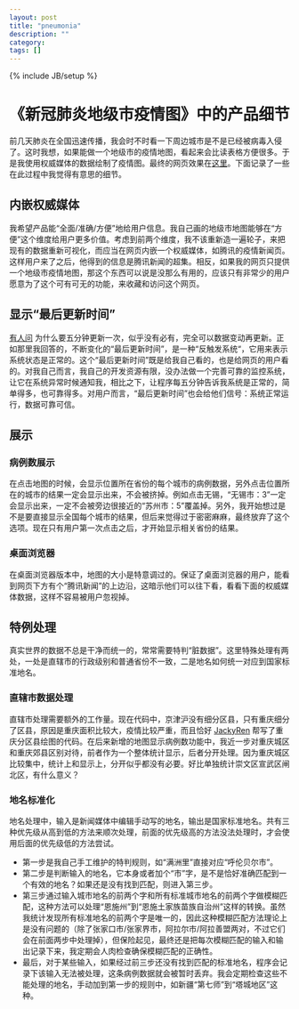 ```yaml
---
layout: post
title: "pneumonia"
description: ""
category: 
tags: []
---
```

{% include JB/setup %}

# 《新冠肺炎地级市疫情图》中的产品细节

前几天肺炎在全国迅速传播，我会时不时看一下周边城市是不是已经被病毒入侵了。这时我想，如果能做一个地级市的疫情地图，看起来会比读表格方便很多。于是我使用权威媒体的数据绘制了疫情图。最终的网页效果在[这里](https://lispczz.github.io/pneumonia/)。下面记录了一些在此过程中我觉得有意思的细节。

## 内嵌权威媒体
我希望产品能“全面/准确/方便”地给用户信息。我自己画的地级市地图能够在“方便”这个维度给用户更多价值。考虑到前两个维度，我不该重新造一遍轮子，来把现有的数据重新可视化，而应当在网页内嵌一个权威媒体，如腾讯的疫情新闻页。这样用户来了之后，他得到的信息是腾讯新闻的超集。相反，如果我的网页只提供一个地级市疫情地图，那这个东西可以说是没那么有用的，应该只有非常少的用户愿意为了这个可有可无的功能，来收藏和访问这个网页。

## 显示“最后更新时间”

[有人问](https://github.com/lispczz/pneumonia/issues/5) 为什么要五分钟更新一次，似乎没有必有，完全可以数据变动再更新。正如那里我回答的，不断变化的“最后更新时间”，是一种“反触发系统“，它用来表示系统状态是正常的。这个“最后更新时间”既是给我自己看的，也是给网页的用户看的。对我自己而言，我自己的开发资源有限，没办法做一个完善可靠的监控系统，让它在系统异常时候通知我，相比之下，让程序每五分钟告诉我系统是正常的，简单得多，也可靠得多。对用户而言，“最后更新时间”也会给他们信号：系统正常运行，数据可靠可信。

## 展示

### 病例数展示
在点击地图的时候，会显示位置所在省份的每个城市的病例数据，另外点击位置所在的城市的结果一定会显示出来，不会被挤掉。例如点击无锡，“无锡市：3”一定会显示出来，一定不会被旁边很接近的“苏州市：5”覆盖掉。另外，我开始想过是不是要直接显示全国每个城市的结果，但后来觉得过于密密麻麻，最终放弃了这个选项。现在只有用户第一次点击之后，才开始显示相关省份的结果。  
### 桌面浏览器 
在桌面浏览器版本中，地图的大小是特意调过的。保证了桌面浏览器的用户，能看到网页下方有个“腾讯新闻”的上边沿，这暗示他们可以往下看，看看下面的权威媒体数据，这样不容易被用户忽视掉。

## 特例处理
真实世界的数据不总是干净而统一的，常常需要特判“脏数据”。这里特殊处理有两处，一处是直辖市的行政级别和普通省份不一致，二是地名如何统一对应到国家标准地名。

### 直辖市数据处理
直辖市处理需要额外的工作量。现在代码中，京津沪没有细分区县，只有重庆细分了区县，原因是重庆面积比较大，疫情比较严重，而且恰好 [JackyRen](https://github.com/JackyRen) 帮写了重庆分区县绘图的代码。在后来新增的地图显示病例数功能中，我近一步对重庆城区和重庆郊县区别对待，前者作为一个整体统计显示，后者分开处理。因为重庆城区比较集中，统计上和显示上，分开似乎都没有必要。好比单独统计崇文区宣武区闸北区，有什么意义？

### 地名标准化

地名处理中，输入是新闻媒体中编辑手动写的地名，输出是国家标准地名。共有三种优先级从高到低的方法来顺次处理，前面的优先级高的方法没法处理时，才会使用后面的优先级低的方法尝试。

* 第一步是我自己手工维护的特判规则，如“满洲里”直接对应“呼伦贝尔市”。
* 第二步是判断输入的地名，它本身或者加个“市”字，是不是恰好准确匹配到一个有效的地名？如果还是没有找到匹配，则进入第三步。
* 第三步通过输入城市地名的前两个字和所有标准城市地名的前两个字做模糊匹配，这种方法可以处理“恩施州”到“恩施土家族苗族自治州”这样的转换。虽然我统计发现所有标准地名的前两个字是唯一的，因此这种模糊匹配方法理论上是没有问题的（除了张家口市/张家界市，阿拉尔市/阿拉善盟两对，不过它们会在前面两步中处理掉），但保险起见，最终还是把每次模糊匹配的输入和输出记录下来，我定期会人肉检查确保模糊匹配的正确性。
* 最后，对于某些输入，如果经过前三步还没有找到匹配的标准地名，程序会记录下该输入无法被处理，这条病例数据就会被暂时丢弃。我会定期检查这些不能处理的地名，手动加到第一步的规则中，如新疆“第七师”到“塔城地区”这种。

